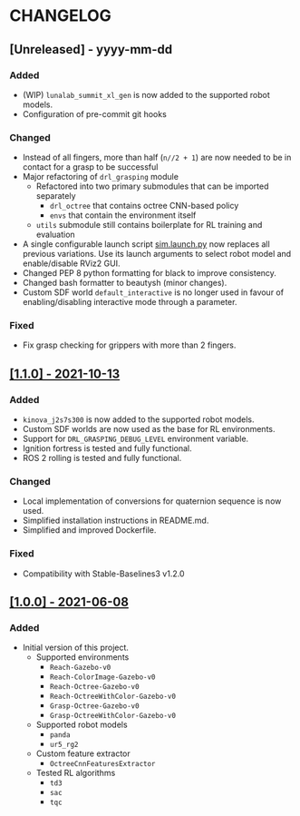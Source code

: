 # CHANGELOG

## [Unreleased] - yyyy-mm-dd

### Added

- (WIP) `lunalab_summit_xl_gen` is now added to the supported robot models.
- Configuration of pre-commit git hooks

### Changed

- Instead of all fingers, more than half (`n//2 + 1`) are now needed to be in contact for a grasp to be successful
- Major refactoring of `drl_grasping` module
  - Refactored into two primary submodules that can be imported separately
    - `drl_octree` that contains octree CNN-based policy
    - `envs` that contain the environment itself
  - `utils` submodule still contains boilerplate for RL training and evaluation
- A single configurable launch script [sim.launch.py](./launch/sim.launch.py) now replaces all previous variations. Use its launch arguments to select robot model and enable/disable RViz2 GUI.
- Changed PEP 8 python formatting for black to improve consistency.
- Changed bash formatter to beautysh (minor changes).
- Custom SDF world `default_interactive` is no longer used in favour of enabling/disabling interactive mode through a parameter.

### Fixed

- Fix grasp checking for grippers with more than 2 fingers.

## [[1.1.0] - 2021-10-13](https://github.com/AndrejOrsula/drl_grasping/releases/tag/1.1.0)

### Added

- `kinova_j2s7s300` is now added to the supported robot models.
- Custom SDF worlds are now used as the base for RL environments.
- Support for `DRL_GRASPING_DEBUG_LEVEL` environment variable.
- Ignition fortress is tested and fully functional.
- ROS 2 rolling is tested and fully functional.

### Changed

- Local implementation of conversions for quaternion sequence is now used.
- Simplified installation instructions in README.md.
- Simplified and improved Dockerfile.

### Fixed

- Compatibility with Stable-Baselines3 v1.2.0


## [[1.0.0] - 2021-06-08](https://github.com/AndrejOrsula/drl_grasping/releases/tag/1.0.0)

### Added

- Initial version of this project.
  - Supported environments
    - `Reach-Gazebo-v0`
    - `Reach-ColorImage-Gazebo-v0`
    - `Reach-Octree-Gazebo-v0`
    - `Reach-OctreeWithColor-Gazebo-v0`
    - `Grasp-Octree-Gazebo-v0`
    - `Grasp-OctreeWithColor-Gazebo-v0`
  - Supported robot models
    - `panda`
    - `ur5_rg2`
  - Custom feature extractor
    - `OctreeCnnFeaturesExtractor`
  - Tested RL algorithms
    - `td3`
    - `sac`
    - `tqc`
